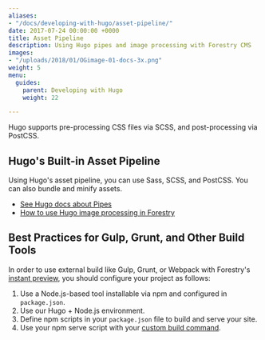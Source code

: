 ```yaml
---
aliases:
- "/docs/developing-with-hugo/asset-pipeline/"
date: 2017-07-24 00:00:00 +0000
title: Asset Pipeline
description: Using Hugo pipes and image processing with Forestry CMS
images:
- "/uploads/2018/01/OGimage-01-docs-3x.png"
weight: 5
menu:
  guides:
    parent: Developing with Hugo
    weight: 22

---
```

Hugo supports pre-processing CSS files via SCSS, and post-processing via PostCSS.

## Hugo's Built-in Asset Pipeline

Using Hugo's asset pipeline, you can use Sass, SCSS, and PostCSS. You can also bundle and minify assets.

- [See Hugo docs about Pipes](https://gohugo.io/hugo-pipes/introduction/)
- [How to use Hugo image processing in Forestry](/blog/how-to-use-hugo-s-image-processing-with-forestry/)

## Best Practices for Gulp, Grunt, and Other Build Tools

In order to use external build like Gulp, Grunt, or Webpack with Forestry's [instant preview][1], you should configure your project as follows:
 
1. Use a Node.js-based tool installable via npm and configured in `package.json`.
2. Use our Hugo + Node.js environment.
3. Define npm scripts in your `package.json` file to build and serve your site.
4. Use your npm serve script with your [custom build command](/docs/settings/build-commands/).

[1]: /docs/editing/previews
